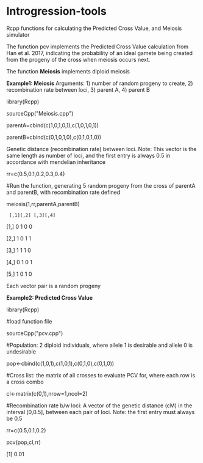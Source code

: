# Introgression-tools
Rcpp functions for calculating the Predicted Cross Value, and Meiosis simulator

The function pcv implements the Predicted Cross Value calculation from Han et al. 2017, indicating the probability of an ideal gamete being created from the progeny of the cross when meiosis occurs next.

The function **Meiosis** implements diploid meiosis

**Example1: Meiosis**
Arguments: 1) number of random progeny to create, 2) recombination rate between loci, 3) parent A, 4) parent B

library(Rcpp)

sourceCpp("Meiosis.cpp")

parentA=cbind(c(1,0,1,0,1),c(1,0,1,0,1))

parentB=cbind(c(0,1,0,1,0),c(0,1,0,1,0))

Genetic distance (recombination rate) between loci. 
Note: This vector is the same length as number of loci, and the first entry is always 0.5
in accordance with mendelian inheritance

rr=c(0.5,0.1,0.2,0.3,0.4)

#Run the function, generating 5 random progeny from the cross of parentA and parentB, with recombination rate defined

meiosis(1,rr,parentA,parentB)

     [,1][,2] [,3][,4]
[1,]    0 1    0 0

[2,]    1 0    1 1

[3,]    1 1    1 0

[4,]    0 1    0 1

[5,]    1 0    1 0

Each vector pair is a random progeny

**Example2: Predicted Cross Value**

library(Rcpp)

#load function file

sourceCpp("pcv.cpp")

#Population: 2 diploid individuals, where allele 1 is desirable and allele 0 is undesirable

pop<-cbind(c(1,0,1),c(1,0,1),c(0,1,0),c(0,1,0))

#Cross list: the matrix of all crosses to evaluate PCV for, where each row is a cross combo

cl<-matrix(c(0,1),nrow=1,ncol=2)

#Recombination rate b/w loci: A vector of the genetic distance (cM) in the interval [0,0.5], between each pair of loci.  Note: the first entry must always be 0.5

rr=c(0.5,0.1,0.2)

pcv(pop,cl,rr)

[1] 0.01
